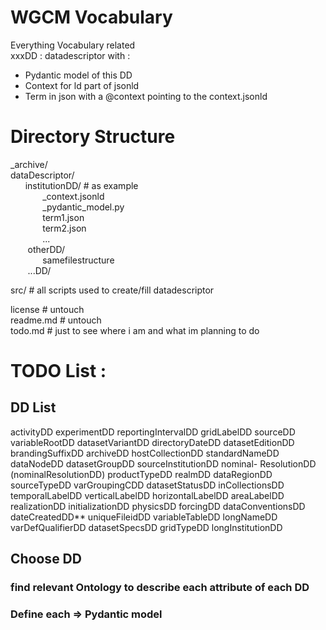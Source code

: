 # WGCM Vocabulary
Everything Vocabulary related  
xxxDD : datadescriptor with :

* Pydantic model of this DD
* Context for ld part of jsonld
* Term in json with a @context pointing to the context.jsonld

# Directory Structure

_archive/   
dataDescriptor/   
&nbsp;&nbsp;&nbsp;&nbsp;&nbsp;&nbsp;institutionDD/ # as example  
&nbsp;&nbsp;&nbsp;&nbsp;&nbsp;&nbsp;&nbsp;&nbsp;&nbsp;&nbsp;&nbsp;&nbsp;       _context.jsonld  
&nbsp;&nbsp;&nbsp;&nbsp;&nbsp;&nbsp;&nbsp;&nbsp;&nbsp;&nbsp;&nbsp;&nbsp;        _pydantic_model.py  
&nbsp;&nbsp;&nbsp;&nbsp;&nbsp;&nbsp;&nbsp;&nbsp;&nbsp;&nbsp;&nbsp;&nbsp;        term1.json  
&nbsp;&nbsp;&nbsp;&nbsp;&nbsp;&nbsp;&nbsp;&nbsp;&nbsp;&nbsp;&nbsp;&nbsp;        term2.json   
&nbsp;&nbsp;&nbsp;&nbsp;&nbsp;&nbsp;&nbsp;&nbsp;&nbsp;&nbsp;&nbsp;&nbsp;        ...  
&nbsp;&nbsp;&nbsp;&nbsp;&nbsp;&nbsp;    otherDD/  
&nbsp;&nbsp;&nbsp;&nbsp;&nbsp;&nbsp;&nbsp;&nbsp;&nbsp;&nbsp;&nbsp;&nbsp;        samefilestructure   
&nbsp;&nbsp;&nbsp;&nbsp;&nbsp;&nbsp;    ...DD/   

src/ # all scripts used to create/fill datadescriptor

license # untouch  
readme.md # untouch  
todo.md # just to see where i am and what im planning to do   

# TODO List : 


## DD List 

activityDD
experimentDD
reportingIntervalDD
gridLabelDD
sourceDD
variableRootDD
datasetVariantDD
directoryDateDD 
datasetEditionDD
brandingSuffixDD
archiveDD
hostCollectionDD
standardNameDD
dataNodeDD
datasetGroupDD
sourceInstitutionDD
nominal- ResolutionDD (nominalResolutionDD)
productTypeDD
realmDD
dataRegionDD
sourceTypeDD
varGroupingCDD
datasetStatusDD
inCollectionsDD
temporalLabelDD
verticalLabelDD
horizontalLabelDD
areaLabelDD
realizationDD
initializationDD
physicsDD
forcingDD
dataConventionsDD
dateCreatedDD**
uniqueFileidDD
variableTableDD
longNameDD
varDefQualifierDD
datasetSpecsDD
gridTypeDD
longInstitutionDD

## Choose DD
### find relevant Ontology to describe each attribute of each DD
### Define each => Pydantic model
